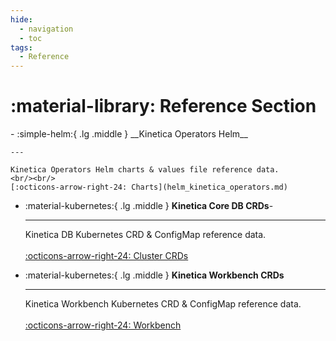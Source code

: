 ```yaml
---
hide:
  - navigation
  - toc
tags:
  - Reference
---
```

# :material-library: Reference Section

<div class="grid cards" markdown>
-   :simple-helm:{ .lg .middle } __Kinetica Operators Helm__

    ---

    Kinetica Operators Helm charts & values file reference data.
    <br/><br/>
    [:octicons-arrow-right-24: Charts](helm_kinetica_operators.md)

-   :material-kubernetes:{ .lg .middle } __Kinetica Core DB CRDs__-

    ---

    Kinetica DB Kubernetes CRD & ConfigMap reference data.
    <br/><br/>
    [:octicons-arrow-right-24: Cluster CRDs](kinetica_cluster_reference.md)

-   :material-kubernetes:{ .lg .middle } __Kinetica Workbench CRDs__

    ---

    Kinetica Workbench Kubernetes CRD & ConfigMap reference data.
    <br/><br/>
    [:octicons-arrow-right-24: Workbench](kinetica_workbench.md)

</div>